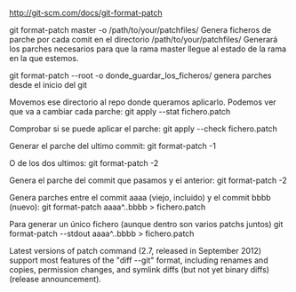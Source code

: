 http://git-scm.com/docs/git-format-patch

git format-patch master -o /path/to/your/patchfiles/
  Genera ficheros de parche por cada comit en el directorio /path/to/your/patchfiles/
  Generará los parches necesarios para que la rama master llegue al estado de la rama en la que estemos.

git format-patch --root -o donde_guardar_los_ficheros/
  genera parches desde el inicio del git


Movemos ese directorio al repo donde queramos aplicarlo.
Podemos ver que va a cambiar cada parche:
git apply --stat fichero.patch

Comprobar si se puede aplicar el parche:
git apply --check fichero.patch


Generar el parche del ultimo commit:
git format-patch -1

O de los dos ultimos:
git format-patch -2

Genera el parche del commit que pasamos y el anterior:
git format-patch -2 <sha1>

Genera parches entre el commit aaaa (viejo, incluido) y el commit bbbb (nuevo):
git format-patch aaaa^..bbbb > fichero.patch

Para generar un único fichero (aunque dentro son varios patchs juntos)
git format-patch --stdout aaaa^..bbbb > fichero.patch


Latest versions of patch command (2.7, released in September 2012) support most features of the "diff --git" format, including renames and copies, permission changes, and symlink diffs (but not yet binary diffs) (release announcement).
